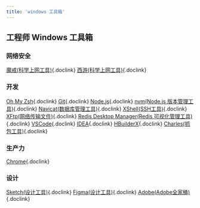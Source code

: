 ```yaml
---
title: 'windows 工具箱'
---
```


## 工程师 Windows 工具箱

### 网络安全

[魔戒(科学上网工具)](https://mojie.app/dashboard){.doclink}
[西游(科学上网工具)](https://sunwk.fun/i/){.doclink}

### 开发

[Oh My Zsh](https://ohmyz.sh/){.doclink}
[Git](https://git-scm.com/){.doclink}
[Node.js](https://nodejs.org/){.doclink}
[nvm(Node.js 版本管理工具)](https://github.com/nvm-sh/nvm){.doclink}
[Navicat(数据库管理工具)](https://www.navicat.com.cn/){.doclink}
[XShell(SSH工具)](https://www.xshell.com/zh/xshell/){.doclink}
[XFtp(网络传输文件)](https://www.xshell.com/zh/xftp/){.doclink}
[Redis Desktop Manager(Redis 可视化管理工具)](https://github.com/uglide/RedisDesktopManager){.doclink}
[VSCode](https://code.visualstudio.com/){.doclink}
[IDEA](https://www.jetbrains.com/idea/){.doclink}
[HBuilderX](https://www.dcloud.io/hbuilderx.html){.doclink}
[Charles(抓包工具)](https://www.charlesproxy.com/){.doclink}

### 生产力

[Chrome](https://www.google.com/chrome/){.doclink}

### 设计

[Sketch(设计工具)](https://www.sketch.com/){.doclink}
[Figma(设计工具)](https://www.figma.com/){.doclink}
[Adobe(Adobe全家桶)](https://www.superso.top/Adobe/){.doclink}
